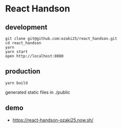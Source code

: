 # React Handson

## development

```
git clone git@github.com:ozaki25/react_handson.git
cd react_handson
yarn
yarn start
open http://localhost:8080
```

## production

```
yarn build
```

generated static files in ./public

## demo

- https://react-handson-ozaki25.now.sh/